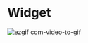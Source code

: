 # Widget

![ezgif com-video-to-gif](https://github.com/shishircsehstu/Widget/assets/29371886/f36182ce-64da-4575-9bcc-43eb5fb1be3a)
